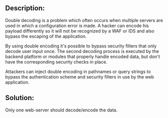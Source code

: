 ## Description:

Double decoding is a problem which often occurs when multiple servers are used in which a
configuration error is made.
A hacker can encode his payload differently so it will not be recognized by a WAF or IDS
and also bypass the escaping of the application.

By using double encoding it's possible to bypass security filters that only decode user
input once. The second decoding process is executed by the backend platform or modules
that properly handle encoded data, but don't have the corresponding security checks in
place.

Attackers can inject double encoding in pathnames or query strings to bypass the
authentication scheme and security filters in use by the web application.

## Solution:

Only one web-server should decode/encode the data.
